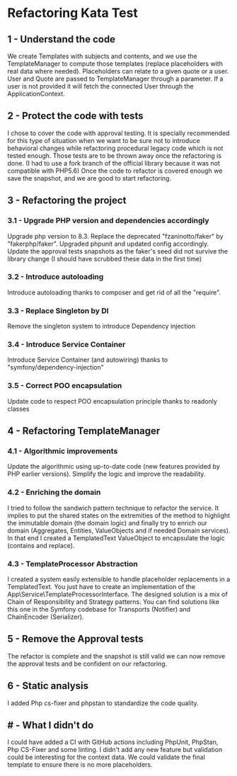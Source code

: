 # Refactoring Kata Test

## 1 - Understand the code
We create Templates with subjects and contents, and we use the TemplateManager
to compute those templates (replace placeholders with real data where needed).
Placeholders can relate to a given quote or a user.
User and Quote are passed to TemplateManager through a parameter.
If a user is not provided it will fetch the connected User through the ApplicationContext.

## 2 - Protect the code with tests
I chose to cover the code with approval testing.
It is specially recommended for this type of situation when we want to be sure not to introduce
behavioral changes while refactoring procedural legacy code which is not tested enough.
Those tests are to be thrown away once the refactoring is done.
(I had to use a fork branch of the official library because it was not compatible with PHP5.6)
Once the code to refactor is covered enough we save the snapshot, and we are good to start refactoring.

## 3 - Refactoring the project
### 3.1 - Upgrade PHP version and dependencies accordingly
Upgrade php version to 8.3.
Replace the deprecated "fzaninotto/faker" by "fakerphp/faker".
Upgraded phpunit and updated config accordingly.
Update the approval tests snapshots as the faker's seed did not survive the library change (I should have scrubbed these data in the first time)
### 3.2 - Introduce autoloading
Introduce autoloading thanks to composer and get rid of all the "require".
### 3.3 - Replace Singleton by DI
Remove the singleton system to introduce Dependency injection
### 3.4 - Introduce Service Container
Introduce Service Container (and autowiring) thanks to "symfony/dependency-injection"
### 3.5 - Correct POO encapsulation
Update code to respect POO encapsulation principle thanks to readonly classes

## 4 - Refactoring TemplateManager
### 4.1 - Algorithmic improvements
Update the algorithmic using up-to-date code (new features provided by PHP earlier versions).
Simplify the logic and improve the readability.
### 4.2 - Enriching the domain
I tried to follow the sandwich pattern technique to refactor the service.
It implies to put the shared states on the extremities of the method to highlight the immutable domain (the domain logic)
and finally try to enrich our domain (Aggregates, Entities, ValueObjects and if needed Domain services).
In that end I created a TemplatedText ValueObject to encapsulate the logic (contains and replace).
### 4.3 - TemplateProcessor Abstraction
I created a system easily extensible to handle placeholder replacements in a TemplatedText.
You just have to create an implementation of the App\Service\TemplateProcessorInterface.
The designed solution is a mix of Chain of Responsibility and Strategy patterns. You can find solutions like this one
in the Symfony codebase for Transports (Notifier) and ChainEncoder (Serializer).

## 5 - Remove the Approval tests
The refactor is complete and the snapshot is still valid we can now remove the approval tests and be confident on our refactoring.

## 6 - Static analysis
I added Php cs-fixer and phpstan to standardize the code quality.

## # - What I didn't do
I could have added a CI with GitHub actions including PhpUnit, PhpStan, Php CS-Fixer and some linting.
I didn't add any new feature but validation could be interesting for the context data.
We could validate the final template to ensure there is no more placeholders.
